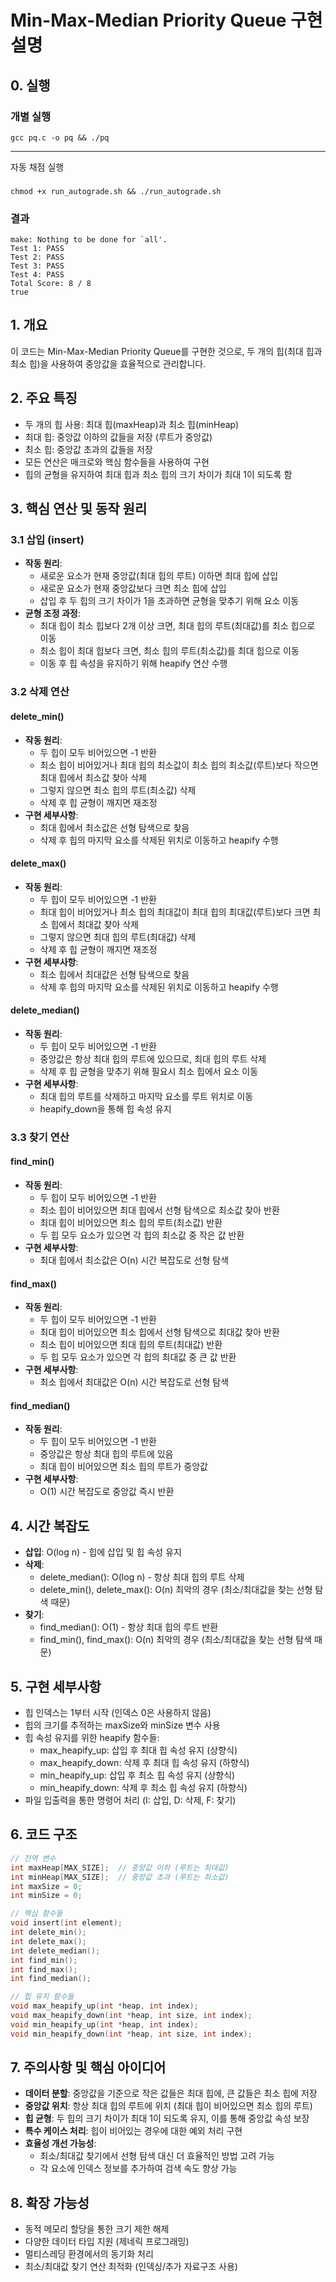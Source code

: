# Min-Max-Median Priority Queue 구현 설명

## 0. 실행

### 개별 실행
```
gcc pq.c -o pq && ./pq
```
---
자동 채점 실행
### 
```
chmod +x run_autograde.sh && ./run_autograde.sh
```

### 결과
```
make: Nothing to be done for `all'.
Test 1: PASS
Test 2: PASS
Test 3: PASS
Test 4: PASS
Total Score: 8 / 8
true
```

## 1. 개요
이 코드는 Min-Max-Median Priority Queue를 구현한 것으로, 두 개의 힙(최대 힙과 최소 힙)을 사용하여 중앙값을 효율적으로 관리합니다.

## 2. 주요 특징
- 두 개의 힙 사용: 최대 힙(maxHeap)과 최소 힙(minHeap)
- 최대 힙: 중앙값 이하의 값들을 저장 (루트가 중앙값)
- 최소 힙: 중앙값 초과의 값들을 저장
- 모든 연산은 매크로와 핵심 함수들을 사용하여 구현
- 힙의 균형을 유지하여 최대 힙과 최소 힙의 크기 차이가 최대 1이 되도록 함

## 3. 핵심 연산 및 동작 원리

### 3.1 삽입 (insert)
- **작동 원리**: 
  - 새로운 요소가 현재 중앙값(최대 힙의 루트) 이하면 최대 힙에 삽입
  - 새로운 요소가 현재 중앙값보다 크면 최소 힙에 삽입
  - 삽입 후 두 힙의 크기 차이가 1을 초과하면 균형을 맞추기 위해 요소 이동
- **균형 조정 과정**:
  - 최대 힙이 최소 힙보다 2개 이상 크면, 최대 힙의 루트(최대값)를 최소 힙으로 이동
  - 최소 힙이 최대 힙보다 크면, 최소 힙의 루트(최소값)를 최대 힙으로 이동
  - 이동 후 힙 속성을 유지하기 위해 heapify 연산 수행

### 3.2 삭제 연산
#### delete_min()
- **작동 원리**: 
  - 두 힙이 모두 비어있으면 -1 반환
  - 최소 힙이 비어있거나 최대 힙의 최소값이 최소 힙의 최소값(루트)보다 작으면 최대 힙에서 최소값 찾아 삭제
  - 그렇지 않으면 최소 힙의 루트(최소값) 삭제
  - 삭제 후 힙 균형이 깨지면 재조정
- **구현 세부사항**:
  - 최대 힙에서 최소값은 선형 탐색으로 찾음
  - 삭제 후 힙의 마지막 요소를 삭제된 위치로 이동하고 heapify 수행

#### delete_max()
- **작동 원리**:
  - 두 힙이 모두 비어있으면 -1 반환
  - 최대 힙이 비어있거나 최소 힙의 최대값이 최대 힙의 최대값(루트)보다 크면 최소 힙에서 최대값 찾아 삭제
  - 그렇지 않으면 최대 힙의 루트(최대값) 삭제
  - 삭제 후 힙 균형이 깨지면 재조정
- **구현 세부사항**:
  - 최소 힙에서 최대값은 선형 탐색으로 찾음
  - 삭제 후 힙의 마지막 요소를 삭제된 위치로 이동하고 heapify 수행

#### delete_median()
- **작동 원리**:
  - 두 힙이 모두 비어있으면 -1 반환
  - 중앙값은 항상 최대 힙의 루트에 있으므로, 최대 힙의 루트 삭제
  - 삭제 후 힙 균형을 맞추기 위해 필요시 최소 힙에서 요소 이동
- **구현 세부사항**:
  - 최대 힙의 루트를 삭제하고 마지막 요소를 루트 위치로 이동
  - heapify_down을 통해 힙 속성 유지

### 3.3 찾기 연산
#### find_min()
- **작동 원리**:
  - 두 힙이 모두 비어있으면 -1 반환
  - 최소 힙이 비어있으면 최대 힙에서 선형 탐색으로 최소값 찾아 반환
  - 최대 힙이 비어있으면 최소 힙의 루트(최소값) 반환
  - 두 힙 모두 요소가 있으면 각 힙의 최소값 중 작은 값 반환
- **구현 세부사항**:
  - 최대 힙에서 최소값은 O(n) 시간 복잡도로 선형 탐색

#### find_max()
- **작동 원리**:
  - 두 힙이 모두 비어있으면 -1 반환
  - 최대 힙이 비어있으면 최소 힙에서 선형 탐색으로 최대값 찾아 반환
  - 최소 힙이 비어있으면 최대 힙의 루트(최대값) 반환
  - 두 힙 모두 요소가 있으면 각 힙의 최대값 중 큰 값 반환
- **구현 세부사항**:
  - 최소 힙에서 최대값은 O(n) 시간 복잡도로 선형 탐색

#### find_median()
- **작동 원리**:
  - 두 힙이 모두 비어있으면 -1 반환
  - 중앙값은 항상 최대 힙의 루트에 있음
  - 최대 힙이 비어있으면 최소 힙의 루트가 중앙값
- **구현 세부사항**:
  - O(1) 시간 복잡도로 중앙값 즉시 반환

## 4. 시간 복잡도
- **삽입**: O(log n) - 힙에 삽입 및 힙 속성 유지
- **삭제**: 
  - delete_median(): O(log n) - 항상 최대 힙의 루트 삭제
  - delete_min(), delete_max(): O(n) 최악의 경우 (최소/최대값을 찾는 선형 탐색 때문)
- **찾기**: 
  - find_median(): O(1) - 항상 최대 힙의 루트 반환
  - find_min(), find_max(): O(n) 최악의 경우 (최소/최대값을 찾는 선형 탐색 때문)

## 5. 구현 세부사항
- 힙 인덱스는 1부터 시작 (인덱스 0은 사용하지 않음)
- 힙의 크기를 추적하는 maxSize와 minSize 변수 사용
- 힙 속성 유지를 위한 heapify 함수들:
  - max_heapify_up: 삽입 후 최대 힙 속성 유지 (상향식)
  - max_heapify_down: 삭제 후 최대 힙 속성 유지 (하향식)
  - min_heapify_up: 삽입 후 최소 힙 속성 유지 (상향식)
  - min_heapify_down: 삭제 후 최소 힙 속성 유지 (하향식)
- 파일 입출력을 통한 명령어 처리 (I: 삽입, D: 삭제, F: 찾기)

## 6. 코드 구조
```c
// 전역 변수
int maxHeap[MAX_SIZE];  // 중앙값 이하 (루트는 최대값)
int minHeap[MAX_SIZE];  // 중앙값 초과 (루트는 최소값)
int maxSize = 0;
int minSize = 0;

// 핵심 함수들
void insert(int element);
int delete_min();
int delete_max();
int delete_median();
int find_min();
int find_max();
int find_median();

// 힙 유지 함수들
void max_heapify_up(int *heap, int index);
void max_heapify_down(int *heap, int size, int index);
void min_heapify_up(int *heap, int index);
void min_heapify_down(int *heap, int size, int index);
```

## 7. 주의사항 및 핵심 아이디어
- **데이터 분할**: 중앙값을 기준으로 작은 값들은 최대 힙에, 큰 값들은 최소 힙에 저장
- **중앙값 위치**: 항상 최대 힙의 루트에 위치 (최대 힙이 비어있으면 최소 힙의 루트)
- **힙 균형**: 두 힙의 크기 차이가 최대 1이 되도록 유지, 이를 통해 중앙값 속성 보장
- **특수 케이스 처리**: 힙이 비어있는 경우에 대한 예외 처리 구현
- **효율성 개선 가능성**: 
  - 최소/최대값 찾기에서 선형 탐색 대신 더 효율적인 방법 고려 가능
  - 각 요소에 인덱스 정보를 추가하여 검색 속도 향상 가능

## 8. 확장 가능성
- 동적 메모리 할당을 통한 크기 제한 해제
- 다양한 데이터 타입 지원 (제네릭 프로그래밍)
- 멀티스레딩 환경에서의 동기화 처리
- 최소/최대값 찾기 연산 최적화 (인덱싱/추가 자료구조 사용)

